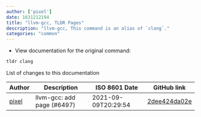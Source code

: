 ```yaml
---
author: ['pixel']
date: 1631212194
title: "llvm-gcc, TLDR Pages"
description: "llvm-gcc, This command is an alias of `clang`."
categories: "common"
---
```

- View documentation for the original command:

```bash
tldr clang
```
List of changes to this documentation


Author | Description | ISO 8601 Date | GitHub link
------|-----|-----|-----
[pixel](mailto:35269695+pixelcmtd@users.noreply.github.com) | llvm-gcc: add page (#6497) | 2021-09-09T20:29:54 | [2dee424da02e](https://github.com/tldr-pages/tldr/commit/2dee424da02ef7b289927fdd8a30ff5519838850)

